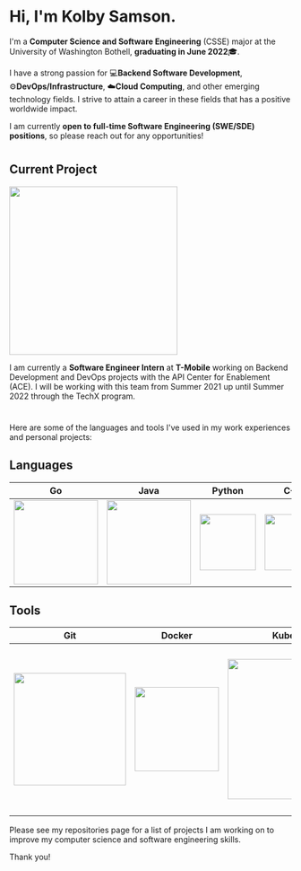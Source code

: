 # Hi, I'm Kolby Samson.

I'm a **Computer Science and Software Engineering** (CSSE) major at the University of Washington Bothell, **graduating in June 2022**🎓.

I have a strong passion for 💻**Backend Software Development**, ⚙️**DevOps/Infrastructure**, ☁️**Cloud Computing**, and other emerging technology fields. I strive to attain a career in these fields that has a positive worldwide impact. 

I am currently **open to full-time Software Engineering (SWE/SDE) positions**, so please reach out for any opportunities!

#
## Current Project
<img src="https://www.t-mobile.com/news/_admin/uploads/2020/04/T-Mobile_New_Logo_Primary_RGB_M-on-K_Transparent.png" width=300px>

I am currently a **Software Engineer Intern** at **T-Mobile** working on Backend Development and DevOps projects with the API Center for Enablement (ACE). I will be working with this team from Summer 2021 up until Summer 2022 through the TechX program.

#

Here are some of the languages and tools I've used in my work experiences and personal projects:

## Languages

Go             |  Java | Python | C++ | SQL
:-------------------------:|:-------------------------:|:------------------:|:-------------:|:-------------:
<img src="https://upload.wikimedia.org/wikipedia/commons/thumb/0/05/Go_Logo_Blue.svg/1200px-Go_Logo_Blue.svg.png" width=150px>  |  <img src="https://1000logos.net/wp-content/uploads/2020/09/Java-Logo.png" width=150px> | <img src="https://upload.wikimedia.org/wikipedia/commons/thumb/c/c3/Python-logo-notext.svg/2048px-Python-logo-notext.svg.png" width=100px> | <img src="https://upload.wikimedia.org/wikipedia/commons/thumb/1/18/ISO_C%2B%2B_Logo.svg/1822px-ISO_C%2B%2B_Logo.svg.png" width=100px> | <img src="https://bs-uploads.toptal.io/blackfish-uploads/components/skill_page/content/logo_file/logo/195568/sql-64a6e0f07773cf17581e76ca09e17dbc.png" width=150px>


## Tools

Git             |  Docker | Kubernetes | MongoDB | Azure
:-------------------------:|:-------------------------:|:------------------:|:-------------:|:-------------:
<img src="https://upload.wikimedia.org/wikipedia/commons/thumb/e/e0/Git-logo.svg/1280px-Git-logo.svg.png" width=200px>  |  <img src="https://www.docker.com/sites/default/files/d8/2019-07/vertical-logo-monochromatic.png" width=150px> | <img src="https://logos-download.com/wp-content/uploads/2018/09/Kubernetes_Logo.png" width=250px> | <img src="https://techcrunch.com/wp-content/uploads/2019/06/MongoDB_Logo_FullColorBlack_RGB.png" width=250px> | <img src="https://download.logo.wine/logo/Microsoft_Azure/Microsoft_Azure-Logo.wine.png" width=300px>


Please see my repositories page for a list of projects I am working on to improve my computer science and software engineering skills.

Thank you!
